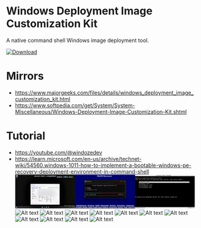 # Windows Deployment Image Customization Kit
A native command shell Windows image deployment tool.

[![Download](https://img.shields.io/github/v/release/joshuacline/windick)](https://github.com/joshuacline/windick/archive/refs/heads/main.zip)
# Mirrors
- https://www.majorgeeks.com/files/details/windows_deployment_image_customization_kit.html
- https://www.softpedia.com/get/System/System-Miscellaneous/Windows-Deployment-Image-Customization-Kit.shtml
# Tutorial
- https://youtube.com/@windozedev
- https://learn.microsoft.com/en-us/archive/technet-wiki/54560.windows-1011-how-to-implement-a-bootable-windows-pe-recovery-deployment-environment-in-command-shell
![Alt text](https://raw.githubusercontent.com/joshuacline/documentation/main/windick/png/topbanner.png "topbanner")
![Alt text](https://raw.githubusercontent.com/joshuacline/documentation/main/windick/png/01.png "00")
![Alt text](https://raw.githubusercontent.com/joshuacline/documentation/main/windick/png/02.png "00")
![Alt text](https://raw.githubusercontent.com/joshuacline/documentation/main/windick/png/03.png "00")
![Alt text](https://raw.githubusercontent.com/joshuacline/documentation/main/windick/png/04.png "00")
![Alt text](https://raw.githubusercontent.com/joshuacline/documentation/main/windick/png/05.png "00")
![Alt text](https://raw.githubusercontent.com/joshuacline/documentation/main/windick/png/06.png "00")
![Alt text](https://raw.githubusercontent.com/joshuacline/documentation/main/windick/png/07.png "00")
![Alt text](https://raw.githubusercontent.com/joshuacline/documentation/main/windick/png/08.png "00")
![Alt text](https://raw.githubusercontent.com/joshuacline/documentation/main/windick/png/09.png "00")
![Alt text](https://raw.githubusercontent.com/joshuacline/documentation/main/windick/png/10.png "00")
![Alt text](https://raw.githubusercontent.com/joshuacline/documentation/main/windick/png/11.png "00")
